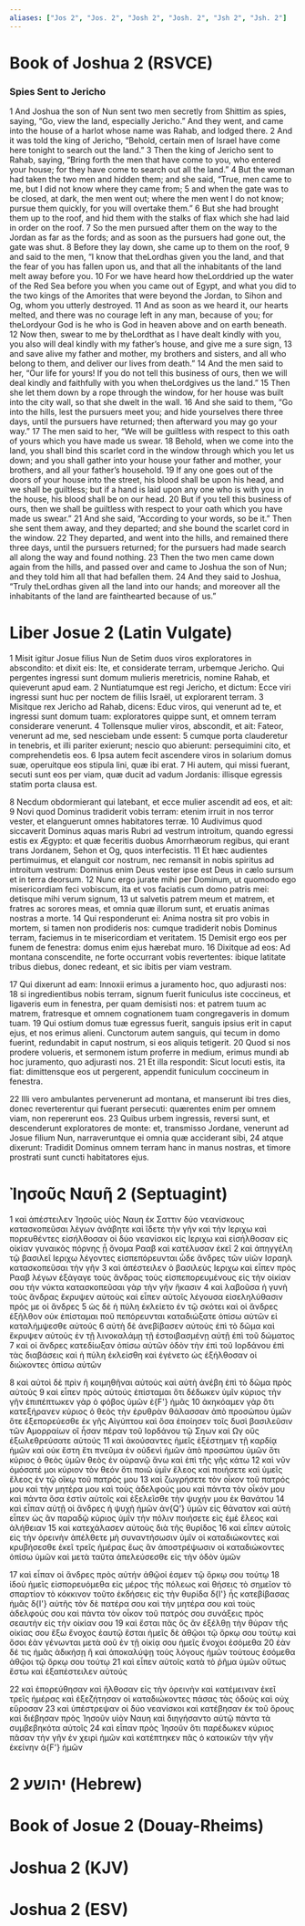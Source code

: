 ```yaml
---
aliases: ["Jos 2", "Jos. 2", "Josh 2", "Josh. 2", "Jsh 2", "Jsh. 2"]
---
```



# Book of Joshua 2 (RSVCE)

### Spies Sent to Jericho
1 And Joshua the son of Nun sent two men secretly from Shittim as spies, saying, “Go, view the land, especially Jericho.” And they went, and came into the house of a harlot whose name was Rahab, and lodged there.
2 And it was told the king of Jericho, “Behold, certain men of Israel have come here tonight to search out the land.”
3 Then the king of Jericho sent to Rahab, saying, “Bring forth the men that have come to you, who entered your house; for they have come to search out all the land.”
4 But the woman had taken the two men and hidden them; and she said, “True, men came to me, but I did not know where they came from;
5 and when the gate was to be closed, at dark, the men went out; where the men went I do not know; pursue them quickly, for you will overtake them.”
6 But she had brought them up to the roof, and hid them with the stalks of flax which she had laid in order on the roof.
7 So the men pursued after them on the way to the Jordan as far as the fords; and as soon as the pursuers had gone out, the gate was shut.
8 Before they lay down, she came up to them on the roof,
9 and said to the men, “I know that theLordhas given you the land, and that the fear of you has fallen upon us, and that all the inhabitants of the land melt away before you.
10 For we have heard how theLorddried up the water of the Red Sea before you when you came out of Egypt, and what you did to the two kings of the Amorites that were beyond the Jordan, to Sihon and Og, whom you utterly destroyed.
11 And as soon as we heard it, our hearts melted, and there was no courage left in any man, because of you; for theLordyour God is he who is God in heaven above and on earth beneath.
12 Now then, swear to me by theLordthat as I have dealt kindly with you, you also will deal kindly with my father’s house, and give me a sure sign,
13 and save alive my father and mother, my brothers and sisters, and all who belong to them, and deliver our lives from death.”
14 And the men said to her, “Our life for yours! If you do not tell this business of ours, then we will deal kindly and faithfully with you when theLordgives us the land.”
15 Then she let them down by a rope through the window, for her house was built into the city wall, so that she dwelt in the wall.
16 And she said to them, “Go into the hills, lest the pursuers meet you; and hide yourselves there three days, until the pursuers have returned; then afterward you may go your way.”
17 The men said to her, “We will be guiltless with respect to this oath of yours which you have made us swear.
18 Behold, when we come into the land, you shall bind this scarlet cord in the window through which you let us down; and you shall gather into your house your father and mother, your brothers, and all your father’s household.
19 If any one goes out of the doors of your house into the street, his blood shall be upon his head, and we shall be guiltless; but if a hand is laid upon any one who is with you in the house, his blood shall be on our head.
20 But if you tell this business of ours, then we shall be guiltless with respect to your oath which you have made us swear.”
21 And she said, “According to your words, so be it.” Then she sent them away, and they departed; and she bound the scarlet cord in the window.
22 They departed, and went into the hills, and remained there three days, until the pursuers returned; for the pursuers had made search all along the way and found nothing.
23 Then the two men came down again from the hills, and passed over and came to Joshua the son of Nun; and they told him all that had befallen them.
24 And they said to Joshua, “Truly theLordhas given all the land into our hands; and moreover all the inhabitants of the land are fainthearted because of us.”


# Liber Josue 2 (Latin Vulgate)

1 Misit igitur Josue filius Nun de Setim duos viros exploratores in abscondito: et dixit eis: Ite, et considerate terram, urbemque Jericho. Qui pergentes ingressi sunt domum mulieris meretricis, nomine Rahab, et quieverunt apud eam.
2 Nuntiatumque est regi Jericho, et dictum: Ecce viri ingressi sunt huc per noctem de filiis Israël, ut explorarent terram.
3 Misitque rex Jericho ad Rahab, dicens: Educ viros, qui venerunt ad te, et ingressi sunt domum tuam: exploratores quippe sunt, et omnem terram considerare venerunt.
4 Tollensque mulier viros, abscondit, et ait: Fateor, venerunt ad me, sed nesciebam unde essent:
5 cumque porta clauderetur in tenebris, et illi pariter exierunt; nescio quo abierunt: persequimini cito, et comprehendetis eos.
6 Ipsa autem fecit ascendere viros in solarium domus suæ, operuitque eos stipula lini, quæ ibi erat.
7 Hi autem, qui missi fuerant, secuti sunt eos per viam, quæ ducit ad vadum Jordanis: illisque egressis statim porta clausa est.

8 Necdum obdormierant qui latebant, et ecce mulier ascendit ad eos, et ait:
9 Novi quod Dominus tradiderit vobis terram: etenim irruit in nos terror vester, et elanguerunt omnes habitatores terræ.
10 Audivimus quod siccaverit Dominus aquas maris Rubri ad vestrum introitum, quando egressi estis ex Ægypto: et quæ feceritis duobus Amorrhæorum regibus, qui erant trans Jordanem, Sehon et Og, quos interfecistis.
11 Et hæc audientes pertimuimus, et elanguit cor nostrum, nec remansit in nobis spiritus ad introitum vestrum: Dominus enim Deus vester ipse est Deus in cælo sursum et in terra deorsum.
12 Nunc ergo jurate mihi per Dominum, ut quomodo ego misericordiam feci vobiscum, ita et vos faciatis cum domo patris mei: detisque mihi verum signum,
13 ut salvetis patrem meum et matrem, et fratres ac sorores meas, et omnia quæ illorum sunt, et eruatis animas nostras a morte.
14 Qui responderunt ei: Anima nostra sit pro vobis in mortem, si tamen non prodideris nos: cumque tradiderit nobis Dominus terram, faciemus in te misericordiam et veritatem.
15 Demisit ergo eos per funem de fenestra: domus enim ejus hærebat muro.
16 Dixitque ad eos: Ad montana conscendite, ne forte occurrant vobis revertentes: ibique latitate tribus diebus, donec redeant, et sic ibitis per viam vestram.

17 Qui dixerunt ad eam: Innoxii erimus a juramento hoc, quo adjurasti nos:
18 si ingredientibus nobis terram, signum fuerit funiculus iste coccineus, et ligaveris eum in fenestra, per quam demisisti nos: et patrem tuum ac matrem, fratresque et omnem cognationem tuam congregaveris in domum tuam.
19 Qui ostium domus tuæ egressus fuerit, sanguis ipsius erit in caput ejus, et nos erimus alieni. Cunctorum autem sanguis, qui tecum in domo fuerint, redundabit in caput nostrum, si eos aliquis tetigerit.
20 Quod si nos prodere volueris, et sermonem istum proferre in medium, erimus mundi ab hoc juramento, quo adjurasti nos.
21 Et illa respondit: Sicut locuti estis, ita fiat: dimittensque eos ut pergerent, appendit funiculum coccineum in fenestra.

22 Illi vero ambulantes pervenerunt ad montana, et manserunt ibi tres dies, donec reverterentur qui fuerant persecuti: quærentes enim per omnem viam, non repererunt eos.
23 Quibus urbem ingressis, reversi sunt, et descenderunt exploratores de monte: et, transmisso Jordane, venerunt ad Josue filium Nun, narraveruntque ei omnia quæ acciderant sibi,
24 atque dixerunt: Tradidit Dominus omnem terram hanc in manus nostras, et timore prostrati sunt cuncti habitatores ejus.


# Ἰησοῦς Nαυῆ 2 (Septuagint)

1 καὶ ἀπέστειλεν Ἰησοῦς υἱὸς Ναυη ἐκ Σαττιν δύο νεανίσκους κατασκοπεῦσαι λέγων ἀνάβητε καὶ ἴδετε τὴν γῆν καὶ τὴν Ιεριχω καὶ πορευθέντες εἰσήλθοσαν οἱ δύο νεανίσκοι εἰς Ιεριχω καὶ εἰσήλθοσαν εἰς οἰκίαν γυναικὸς πόρνης ᾗ ὄνομα Ρααβ καὶ κατέλυσαν ἐκεῖ
2 καὶ ἀπηγγέλη τῷ βασιλεῖ Ιεριχω λέγοντες εἰσπεπόρευνται ὧδε ἄνδρες τῶν υἱῶν Ισραηλ κατασκοπεῦσαι τὴν γῆν
3 καὶ ἀπέστειλεν ὁ βασιλεὺς Ιεριχω καὶ εἶπεν πρὸς Ρααβ λέγων ἐξάγαγε τοὺς ἄνδρας τοὺς εἰσπεπορευμένους εἰς τὴν οἰκίαν σου τὴν νύκτα κατασκοπεῦσαι γὰρ τὴν γῆν ἥκασιν
4 καὶ λαβοῦσα ἡ γυνὴ τοὺς ἄνδρας ἔκρυψεν αὐτοὺς καὶ εἶπεν αὐτοῖς λέγουσα εἰσεληλύθασιν πρός με οἱ ἄνδρες
5 ὡς δὲ ἡ πύλη ἐκλείετο ἐν τῷ σκότει καὶ οἱ ἄνδρες ἐξῆλθον οὐκ ἐπίσταμαι ποῦ πεπόρευνται καταδιώξατε ὀπίσω αὐτῶν εἰ καταλήμψεσθε αὐτούς
6 αὐτὴ δὲ ἀνεβίβασεν αὐτοὺς ἐπὶ τὸ δῶμα καὶ ἔκρυψεν αὐτοὺς ἐν τῇ λινοκαλάμῃ τῇ ἐστοιβασμένῃ αὐτῇ ἐπὶ τοῦ δώματος
7 καὶ οἱ ἄνδρες κατεδίωξαν ὀπίσω αὐτῶν ὁδὸν τὴν ἐπὶ τοῦ Ιορδάνου ἐπὶ τὰς διαβάσεις καὶ ἡ πύλη ἐκλείσθη καὶ ἐγένετο ὡς ἐξήλθοσαν οἱ διώκοντες ὀπίσω αὐτῶν

8 καὶ αὐτοὶ δὲ πρὶν ἢ κοιμηθῆναι αὐτούς καὶ αὐτὴ ἀνέβη ἐπὶ τὸ δῶμα πρὸς αὐτοὺς
9 καὶ εἶπεν πρὸς αὐτούς ἐπίσταμαι ὅτι δέδωκεν ὑμῖν κύριος τὴν γῆν ἐπιπέπτωκεν γὰρ ὁ φόβος ὑμῶν ἐ{F'} ἡμᾶς
10 ἀκηκόαμεν γὰρ ὅτι κατεξήρανεν κύριος ὁ θεὸς τὴν ἐρυθρὰν θάλασσαν ἀπὸ προσώπου ὑμῶν ὅτε ἐξεπορεύεσθε ἐκ γῆς Αἰγύπτου καὶ ὅσα ἐποίησεν τοῖς δυσὶ βασιλεῦσιν τῶν Αμορραίων οἳ ἦσαν πέραν τοῦ Ιορδάνου τῷ Σηων καὶ Ωγ οὓς ἐξωλεθρεύσατε αὐτούς
11 καὶ ἀκούσαντες ἡμεῖς ἐξέστημεν τῇ καρδίᾳ ἡμῶν καὶ οὐκ ἔστη ἔτι πνεῦμα ἐν οὐδενὶ ἡμῶν ἀπὸ προσώπου ὑμῶν ὅτι κύριος ὁ θεὸς ὑμῶν θεὸς ἐν οὐρανῷ ἄνω καὶ ἐπὶ τῆς γῆς κάτω
12 καὶ νῦν ὀμόσατέ μοι κύριον τὸν θεόν ὅτι ποιῶ ὑμῖν ἔλεος καὶ ποιήσετε καὶ ὑμεῖς ἔλεος ἐν τῷ οἴκῳ τοῦ πατρός μου
13 καὶ ζωγρήσετε τὸν οἶκον τοῦ πατρός μου καὶ τὴν μητέρα μου καὶ τοὺς ἀδελφούς μου καὶ πάντα τὸν οἶκόν μου καὶ πάντα ὅσα ἐστὶν αὐτοῖς καὶ ἐξελεῖσθε τὴν ψυχήν μου ἐκ θανάτου
14 καὶ εἶπαν αὐτῇ οἱ ἄνδρες ἡ ψυχὴ ἡμῶν ἀν{Q'} ὑμῶν εἰς θάνατον καὶ αὐτὴ εἶπεν ὡς ἂν παραδῷ κύριος ὑμῖν τὴν πόλιν ποιήσετε εἰς ἐμὲ ἔλεος καὶ ἀλήθειαν
15 καὶ κατεχάλασεν αὐτοὺς διὰ τῆς θυρίδος
16 καὶ εἶπεν αὐτοῖς εἰς τὴν ὀρεινὴν ἀπέλθετε μὴ συναντήσωσιν ὑμῖν οἱ καταδιώκοντες καὶ κρυβήσεσθε ἐκεῖ τρεῖς ἡμέρας ἕως ἂν ἀποστρέψωσιν οἱ καταδιώκοντες ὀπίσω ὑμῶν καὶ μετὰ ταῦτα ἀπελεύσεσθε εἰς τὴν ὁδὸν ὑμῶν

17 καὶ εἶπαν οἱ ἄνδρες πρὸς αὐτήν ἀθῷοί ἐσμεν τῷ ὅρκῳ σου τούτῳ
18 ἰδοὺ ἡμεῖς εἰσπορευόμεθα εἰς μέρος τῆς πόλεως καὶ θήσεις τὸ σημεῖον τὸ σπαρτίον τὸ κόκκινον τοῦτο ἐκδήσεις εἰς τὴν θυρίδα δ{I'} ἧς κατεβίβασας ἡμᾶς δ{I'} αὐτῆς τὸν δὲ πατέρα σου καὶ τὴν μητέρα σου καὶ τοὺς ἀδελφούς σου καὶ πάντα τὸν οἶκον τοῦ πατρός σου συνάξεις πρὸς σεαυτὴν εἰς τὴν οἰκίαν σου
19 καὶ ἔσται πᾶς ὃς ἂν ἐξέλθῃ τὴν θύραν τῆς οἰκίας σου ἔξω ἔνοχος ἑαυτῷ ἔσται ἡμεῖς δὲ ἀθῷοι τῷ ὅρκῳ σου τούτῳ καὶ ὅσοι ἐὰν γένωνται μετὰ σοῦ ἐν τῇ οἰκίᾳ σου ἡμεῖς ἔνοχοι ἐσόμεθα
20 ἐὰν δέ τις ἡμᾶς ἀδικήσῃ ἢ καὶ ἀποκαλύψῃ τοὺς λόγους ἡμῶν τούτους ἐσόμεθα ἀθῷοι τῷ ὅρκῳ σου τούτῳ
21 καὶ εἶπεν αὐτοῖς κατὰ τὸ ῥῆμα ὑμῶν οὕτως ἔστω καὶ ἐξαπέστειλεν αὐτούς

22 καὶ ἐπορεύθησαν καὶ ἤλθοσαν εἰς τὴν ὀρεινὴν καὶ κατέμειναν ἐκεῖ τρεῖς ἡμέρας καὶ ἐξεζήτησαν οἱ καταδιώκοντες πάσας τὰς ὁδοὺς καὶ οὐχ εὕροσαν
23 καὶ ὑπέστρεψαν οἱ δύο νεανίσκοι καὶ κατέβησαν ἐκ τοῦ ὄρους καὶ διέβησαν πρὸς Ἰησοῦν υἱὸν Ναυη καὶ διηγήσαντο αὐτῷ πάντα τὰ συμβεβηκότα αὐτοῖς
24 καὶ εἶπαν πρὸς Ἰησοῦν ὅτι παρέδωκεν κύριος πᾶσαν τὴν γῆν ἐν χειρὶ ἡμῶν καὶ κατέπτηκεν πᾶς ὁ κατοικῶν τὴν γῆν ἐκείνην ἀ{F'} ἡμῶν


# 2 יהושע (Hebrew)


# Book of Josue 2 (Douay-Rheims)


# Joshua 2 (KJV)


# Joshua 2 (ESV)

